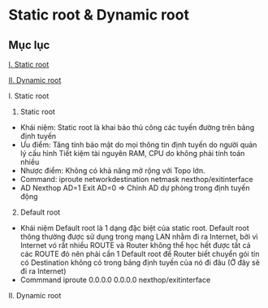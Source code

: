 # Static root & Dynamic root

## Mục lục
[I. Static root](#staticroot)

[II. Dynamic root](#dynamicroot)

<a name="staticroot"></a>
I. Static root
1. Static root
- Khái niệm:
Static root là khai báo thủ công các tuyến đường trên bảng định tuyến
- Ưu điểm:
Tăng tính bảo mật do mọi thông tin định tuyến do người quản lý cấu hình
Tiết kiệm tài nguyên RAM, CPU do không phải tính toán nhiều
- Nhược điểm:
Không có khả năng mở rộng với Topo lớn.
- Command:
iproute networkdestination netmask nexthop/exitinterface
- AD
Nexthop AD=1
Exit AD=0
=> Chỉnh AD dự phòng trong định tuyến động

2. Default root
- Khái niệm
Default root là 1 dạng đặc biệt của static root. Default root thông thường được sử dụng trong mạng LAN nhằm đi ra Internet, bởi vì Internet vó rất nhiều ROUTE và Router không thể học hết được tất cả các ROUTE đó nên phải cần 1 Default root để Router biết chuyển gói tín có Destination không có trong bảng định tuyến của nó đi đâu (Ở đây sẽ đi ra Internet)
- Commmand
iproute 0.0.0.0 0.0.0.0 nexthop/exitinterface

<a name="dynamicroot"></a>
II. Dynamic root
